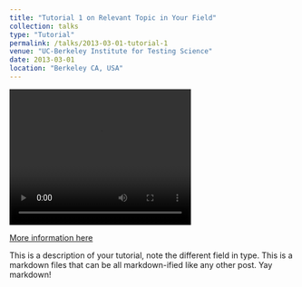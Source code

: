 ```yaml
---
title: "Tutorial 1 on Relevant Topic in Your Field"
collection: talks
type: "Tutorial"
permalink: /talks/2013-03-01-tutorial-1
venue: "UC-Berkeley Institute for Testing Science"
date: 2013-03-01
location: "Berkeley CA, USA"
---
```


<video width="320" height="240" controls>
  <source src="https://www.youtube.com/watch?app=desktop&v=WsbokuRtDEU" type="video/mp4">
</video>

[More information here](https://www.youtube.com/watch?app=desktop&v=WsbokuRtDEU)

This is a description of your tutorial, note the different field in type. This is a markdown files that can be all markdown-ified like any other post. Yay markdown!
